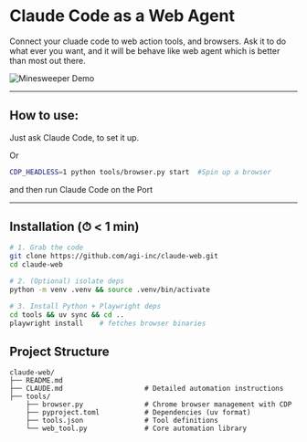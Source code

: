 # Claude Code as a Web Agent

Connect your cluade code to web action tools, and browsers. Ask it to do what ever you want, and it will be behave like web agent which is better than most out there.

![Minesweeper Demo](assets/images/Minesweeper-demo.gif)

---
## How to use:

Just ask Claude Code, to set it up. 

Or 

```bash
CDP_HEADLESS=1 python tools/browser.py start  #Spin up a browser
```
and then run Claude Code on the Port

---
## Installation  (⏱ < 1 min)

```bash
# 1. Grab the code
git clone https://github.com/agi-inc/claude-web.git
cd claude-web

# 2. (Optional) isolate deps
python -m venv .venv && source .venv/bin/activate   

# 3. Install Python + Playwright deps
cd tools && uv sync && cd ..
playwright install    # fetches browser binaries
```

## Project Structure

```
claude-web/
├── README.md                    
├── CLAUDE.md                    # Detailed automation instructions
├── tools/
    ├── browser.py               # Chrome browser management with CDP
    ├── pyproject.toml           # Dependencies (uv format)
    ├── tools.json               # Tool definitions
    └── web_tool.py              # Core automation library
```
